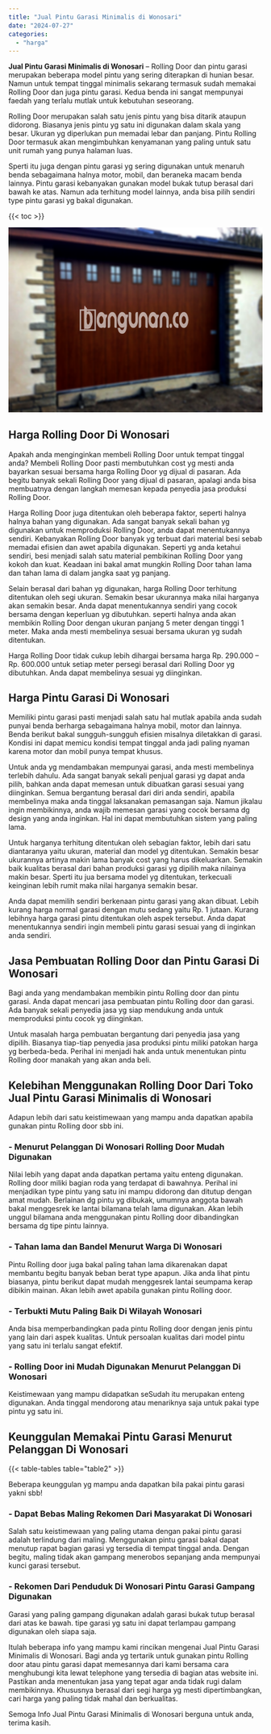 ```yaml
---
title: "Jual Pintu Garasi Minimalis di Wonosari"
date: "2024-07-27"
categories: 
  - "harga"
---
```


**Jual Pintu Garasi Minimalis di Wonosari** – Rolling Door dan pintu garasi merupakan beberapa model pintu yang sering diterapkan di hunian besar. Namun untuk tempat tinggal minimalis sekarang termasuk sudah memakai Rolling Door dan juga pintu garasi. Kedua benda ini sangat mempunyai faedah yang terlalu mutlak untuk kebutuhan seseorang.

Rolling Door merupakan salah satu jenis pintu yang bisa ditarik ataupun didorong. Biasanya jenis pintu yg satu ini digunakan dalam skala yang besar. Ukuran yg diperlukan pun memadai lebar dan panjang. Pintu Rolling Door termasuk akan mengimbuhkan kenyamanan yang paling untuk satu unit rumah yang punya halaman luas.

Sperti itu juga dengan pintu garasi yg sering digunakan untuk menaruh benda sebagaimana halnya motor, mobil, dan beraneka macam benda lainnya. Pintu garasi kebanyakan gunakan model bukak tutup berasal dari bawah ke atas. Namun ada terhitung model lainnya, anda bisa pilih sendiri type pintu garasi yg bakal digunakan.

{{< toc >}}

![Jual Pintu Garasi Minimalis di Wonosari](/images/pintu-garasi-60.png)

## Harga Rolling Door Di Wonosari

Apakah anda menginginkan membeli Rolling Door untuk tempat tinggal anda? Membeli Rolling Door pasti membutuhkan cost yg mesti anda bayarkan sesuai bersama harga Rolling Door yg dijual di pasaran. Ada begitu banyak sekali Rolling Door yang dijual di pasaran, apalagi anda bisa membuatnya dengan langkah memesan kepada penyedia jasa produksi Rolling Door.

Harga Rolling Door juga ditentukan oleh beberapa faktor, seperti halnya halnya bahan yang digunakan. Ada sangat banyak sekali bahan yg digunakan untuk memproduksi Rolling Door, anda dapat menentukannya sendiri. Kebanyakan Rolling Door banyak yg terbuat dari material besi sebab memadai efisien dan awet apabila digunakan. Seperti yg anda ketahui sendiri, besi menjadi salah satu material pembikinan Rolling Door yang kokoh dan kuat. Keadaan ini bakal amat mungkin Rolling Door tahan lama dan tahan lama di dalam jangka saat yg panjang.

Selain berasal dari bahan yg digunakan, harga Rolling Door terhitung ditentukan oleh segi ukuran. Semakin besar ukurannya maka nilai harganya akan semakin besar. Anda dapat menentukannya sendiri yang cocok bersama dengan keperluan yg dibutuhkan. seperti halnya anda akan membikin Rolling Door dengan ukuran panjang 5 meter dengan tinggi 1 meter. Maka anda mesti membelinya sesuai bersama ukuran yg sudah ditentukan.

Harga Rolling Door tidak cukup lebih dihargai bersama harga Rp. 290.000 – Rp. 600.000 untuk setiap meter persegi berasal dari Rolling Door yg dibutuhkan. Anda dapat membelinya sesuai yg diinginkan.

## Harga Pintu Garasi Di Wonosari

Memiliki pintu garasi pasti menjadi salah satu hal mutlak apabila anda sudah punyai benda berharga sebagaimana halnya mobil, motor dan lainnya. Benda berikut bakal sungguh-sungguh efisien misalnya diletakkan di garasi. Kondisi ini dapat memicu kondisi tempat tinggal anda jadi paling nyaman karena motor dan mobil punya tempat khusus.

Untuk anda yg mendambakan mempunyai garasi, anda mesti membelinya terlebih dahulu. Ada sangat banyak sekali penjual garasi yg dapat anda pilih, bahkan anda dapat memesan untuk dibuatkan garasi sesuai yang diinginkan. Semua bergantung berasal dari diri anda sendiri, apabila membelinya maka anda tinggal laksanakan pemasangan saja. Namun jikalau ingin membikinnya, anda wajib memesan garasi yang cocok bersama dg design yang anda inginkan. Hal ini dapat membutuhkan sistem yang paling lama.

Untuk harganya terhitung ditentukan oleh sebagian faktor, lebih dari satu diantaranya yaitu ukuran, material dan model yg ditentukan. Semakin besar ukurannya artinya makin lama banyak cost yang harus dikeluarkan. Semakin baik kualitas berasal dari bahan produksi garasi yg dipilih maka nilainya makin besar. Sperti itu jua bersama model yg ditentukan, terkecuali keinginan lebih rumit maka nilai harganya semakin besar.

Anda dapat memilih sendiri berkenaan pintu garasi yang akan dibuat. Lebih kurang harga normal garasi dengan mutu sedang yaitu Rp. 1 jutaan. Kurang lebihnya harga garasi pintu ditentukan oleh aspek tersebut. Anda dapat menentukannya sendiri ingin membeli pintu garasi sesuai yang di inginkan anda sendiri.

## Jasa Pembuatan Rolling Door dan Pintu Garasi Di Wonosari

Bagi anda yang mendambakan membikin pintu Rolling door dan pintu garasi. Anda dapat mencari jasa pembuatan pintu Rolling door dan garasi. Ada banyak sekali penyedia jasa yg siap mendukung anda untuk memproduksi pintu cocok yg diinginkan.

Untuk masalah harga pembuatan bergantung dari penyedia jasa yang dipilih. Biasanya tiap-tiap penyedia jasa produksi pintu miliki patokan harga yg berbeda-beda. Perihal ini menjadi hak anda untuk menentukan pintu Rolling door manakah yang akan anda beli.

## Kelebihan Menggunakan Rolling Door Dari Toko Jual Pintu Garasi Minimalis di Wonosari

Adapun lebih dari satu keistimewaan yang mampu anda dapatkan apabila gunakan pintu Rolling door sbb ini.

### \- Menurut Pelanggan Di Wonosari Rolling Door Mudah Digunakan

Nilai lebih yang dapat anda dapatkan pertama yaitu enteng digunakan. Rolling door miliki bagian roda yang terdapat di bawahnya. Perihal ini menjadikan type pintu yang satu ini mampu didorong dan ditutup dengan amat mudah. Berlainan dg pintu yg dibukak, umumnya anggota bawah bakal menggesrek ke lantai bilamana telah lama digunakan. Akan lebih unggul bilamana anda menggunakan pintu Rolling door dibandingkan bersama dg tipe pintu lainnya.

### \- Tahan lama dan Bandel Menurut Warga Di Wonosari

Pintu Rolling door juga bakal paling tahan lama dikarenakan dapat membantu begitu banyak beban berat type apapun. Jika anda lihat pintu biasanya, pintu berikut dapat mudah menggesrek lantai seumpama kerap dibikin mainan. Akan lebih awet apabila gunakan pintu Rolling door.

### \- Terbukti Mutu Paling Baik Di Wilayah Wonosari

Anda bisa memperbandingkan pada pintu Rolling door dengan jenis pintu yang lain dari aspek kualitas. Untuk persoalan kualitas dari model pintu yang satu ini terlalu sangat efektif.

### \- Rolling Door ini Mudah Digunakan Menurut Pelanggan Di Wonosari

Keistimewaan yang mampu didapatkan seSudah itu merupakan enteng digunakan. Anda tinggal mendorong atau menariknya saja untuk pakai type pintu yg satu ini.

## Keunggulan Memakai Pintu Garasi Menurut Pelanggan Di Wonosari

{{< table-tables table="table2" >}}

Beberapa keunggulan yg mampu anda dapatkan bila pakai pintu garasi yakni sbb!

### \- Dapat Bebas Maling Rekomen Dari Masyarakat Di Wonosari

Salah satu keistimewaan yang paling utama dengan pakai pintu garasi adalah terlindung dari maling. Menggunakan pintu garasi bakal dapat menutup rapat bagian garasi yg tersedia di tempat tinggal anda. Dengan begitu, maling tidak akan gampang menerobos sepanjang anda mempunyai kunci garasi tersebut.

### \- Rekomen Dari Penduduk Di Wonosari Pintu Garasi Gampang Digunakan

Garasi yang paling gampang digunakan adalah garasi bukak tutup berasal dari atas ke bawah. tipe garasi yg satu ini dapat terlampau gampang digunakan oleh siapa saja.

Itulah beberapa info yang mampu kami rincikan mengenai Jual Pintu Garasi Minimalis di Wonosari. Bagi anda yg tertarik untuk gunakan pintu Rolling door atau pintu garasi dapat memesannya dari kami bersama cara menghubungi kita lewat telephone yang tersedia di bagian atas website ini. Pastikan anda menentukan jasa yang tepat agar anda tidak rugi dalam membikinnya. Khususnya berasal dari segi harga yg mesti dipertimbangkan, cari harga yang paling tidak mahal dan berkualitas.

Semoga Info Jual Pintu Garasi Minimalis di Wonosari berguna untuk anda, terima kasih.
